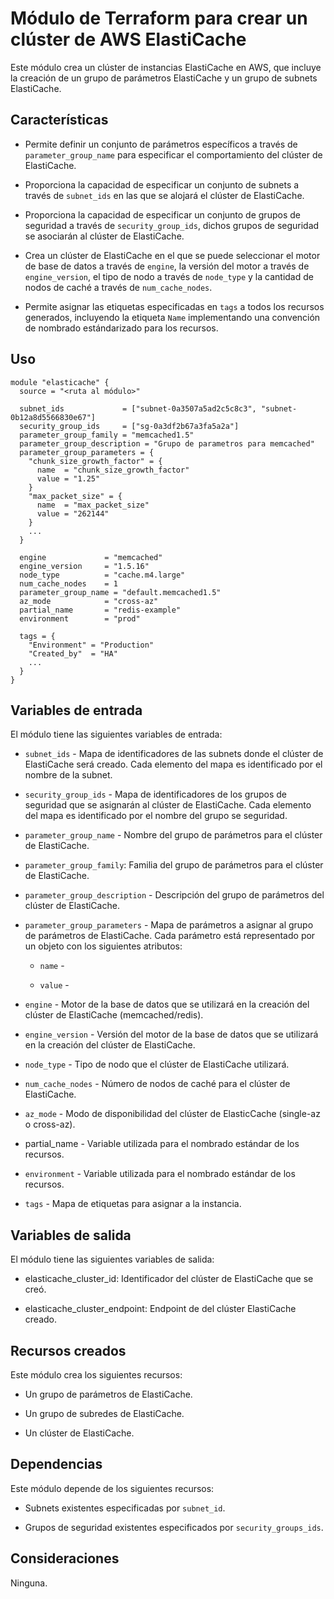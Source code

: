 # Módulo de Terraform para crear un clúster de AWS ElastiCache

Este módulo crea un clúster de instancias ElastiCache en AWS, que incluye la creación de un grupo de parámetros ElastiCache y un grupo de subnets ElastiCache.

## Características

-  Permite definir un conjunto de parámetros específicos a través de `parameter_group_name` para especificar el comportamiento del clúster de ElastiCache.

- Proporciona la capacidad de especificar un conjunto de subnets a través de `subnet_ids` en las que se alojará el clúster de ElastiCache.

- Proporciona la capacidad de especificar un conjunto de grupos de seguridad a través de `security_group_ids`, dichos grupos de seguridad se asociarán al clúster de ElastiCache.

- Crea un clúster de ElastiCache en el que se puede seleccionar el motor de base de datos a través de `engine`, la versión del motor a través de `engine_version`, el tipo de nodo a través de `node_type` y la cantidad de nodos de caché a través de `num_cache_nodes`.

- Permite asignar las etiquetas especificadas en `tags` a todos los recursos generados, incluyendo la etiqueta `Name` implementando una convención de nombrado estándarizado para los recursos.

## Uso

```hcl
module "elasticache" {
  source = "<ruta al módulo>"

  subnet_ids             = ["subnet-0a3507a5ad2c5c8c3", "subnet-0b12a8d5566830e67"]
  security_group_ids     = ["sg-0a3df2b67a3fa5a2a"]
  parameter_group_family = "memcached1.5"
  parameter_group_description = "Grupo de parametros para memcached"
  parameter_group_parameters = {
    "chunk_size_growth_factor" = {
      name  = "chunk_size_growth_factor"
      value = "1.25"
    }
    "max_packet_size" = {
      name  = "max_packet_size"
      value = "262144"
    }
    ...
  }

  engine             = "memcached"
  engine_version     = "1.5.16"
  node_type          = "cache.m4.large"
  num_cache_nodes    = 1
  parameter_group_name = "default.memcached1.5"
  az_mode            = "cross-az"
  partial_name       = "redis-example"
  environment        = "prod"
  
  tags = {
    "Environment" = "Production"
    "Created_by"  = "HA"
    ...
  }
}
```

## Variables de entrada

El módulo tiene las siguientes variables de entrada:

- `subnet_ids` - Mapa de identificadores de las subnets donde el clúster de ElastiCache será creado. Cada elemento del mapa es identificado por el nombre de la subnet. 

- `security_group_ids` - Mapa de identificadores de los grupos de seguridad que se asignarán al clúster de ElastiCache. Cada elemento del mapa es identificado por el nombre del grupo se seguridad.

- `parameter_group_name` - Nombre del grupo de parámetros para el clúster de ElastiCache.

- `parameter_group_family`: Familia del grupo de parámetros para el clúster de ElastiCache.

- `parameter_group_description` - Descripción del grupo de parámetros del clúster de ElastiCache.

- `parameter_group_parameters` - Mapa de parámetros a asignar al grupo de parámetros de ElastiCache.  Cada parámetro está representado por un objeto con los siguientes atributos:

  - `name` - 
    
  - `value` - 

- `engine` - Motor de la base de datos que se utilizará en la creación del clúster de ElastiCache (memcached/redis).

- `engine_version` - Versión del motor de la base de datos que se utilizará en la creación del clúster de ElastiCache.

- `node_type` - Tipo de nodo que el clúster de ElastiCache utilizará.

- `num_cache_nodes` - Número de nodos de caché para el clúster de ElastiCache.

- `az_mode` - Modo de disponibilidad del clúster de ElasticCache (single-az o cross-az).

- partial_name - Variable utilizada para el nombrado estándar de los recursos.

- `environment` - Variable utilizada para el nombrado estándar de los recursos.

- `tags` - Mapa de etiquetas para asignar a la instancia.

## Variables de salida

El módulo tiene las siguientes variables de salida:

- elasticache_cluster_id: Identificador del clúster de ElastiCache que se creó.

- elasticache_cluster_endpoint: Endpoint de del clúster ElastiCache creado.

## Recursos creados

Este módulo crea los siguientes recursos:

- Un grupo de parámetros de ElastiCache.

- Un grupo de subredes de ElastiCache.

- Un clúster de ElastiCache.

## Dependencias

Este módulo depende de los siguientes recursos:

- Subnets existentes especificadas por `subnet_id`.

- Grupos de seguridad existentes especificados por `security_groups_ids`.

## Consideraciones

Ninguna.